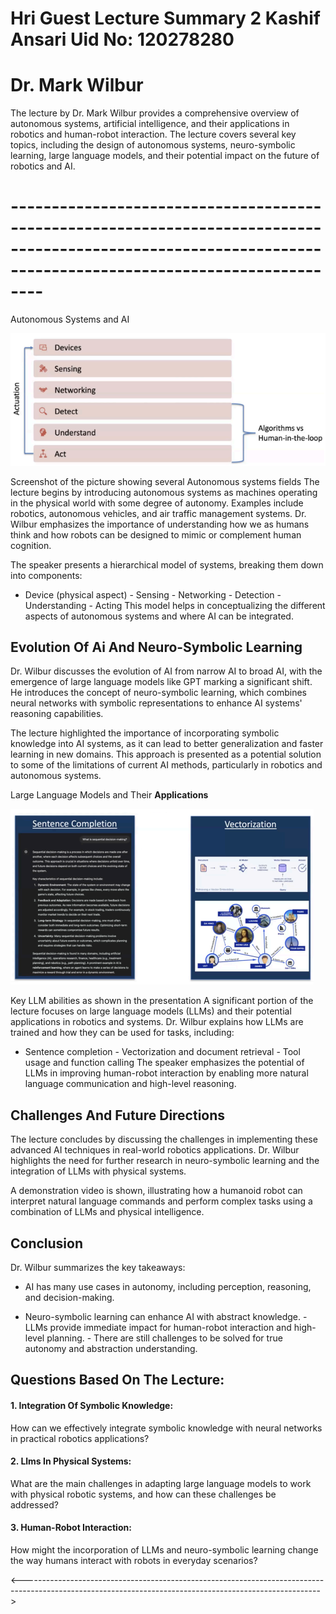 # Hri Guest Lecture Summary 2 Kashif Ansari Uid No: 120278280

# Dr. Mark Wilbur

The lecture by Dr. Mark Wilbur provides a comprehensive overview of autonomous systems, artificial intelligence, and their applications in robotics and human-robot interaction. The lecture covers several key topics, including the design of autonomous systems, neuro-symbolic learning, large language models, and their potential impact on the future of robotics and AI.

# ------------------------------------------------------------------------------------------------------------------------------------------------------------

Autonomous Systems and AI

![0_image_0.png](0_image_0.png)

Screenshot of the picture showing several Autonomous systems fields The lecture begins by introducing autonomous systems as machines operating in the physical world with some degree of autonomy. Examples include robotics, autonomous vehicles, and air traffic management systems. Dr. Wilbur emphasizes the importance of understanding how we as humans think and how robots can be designed to mimic or complement human cognition.

The speaker presents a hierarchical model of  systems, breaking them down into components:
- Device (physical aspect) - Sensing - Networking - Detection - Understanding - Acting This model helps in conceptualizing the different aspects of autonomous systems and where AI can be integrated.

## Evolution Of Ai And Neuro-Symbolic Learning

Dr. Wilbur discusses the evolution of AI from narrow AI to broad AI, with the emergence of large language models like GPT marking a significant shift. He introduces the concept of neuro-symbolic learning, which combines neural networks with symbolic representations to enhance AI systems' reasoning capabilities.

The lecture highlighted the importance of incorporating symbolic knowledge into AI systems, as it can lead to better generalization and faster learning in new domains. This approach is presented as a potential solution to some of the limitations of current AI methods, particularly in robotics and autonomous systems.

Large Language Models and Their **Applications**

![1_image_0.png](1_image_0.png)

Key LLM abilities as shown in the presentation A significant portion of the lecture focuses on large language models (LLMs) and their potential applications in robotics and  systems. Dr. Wilbur explains how LLMs are trained and how they can be used for  tasks, including:
- Sentence completion - Vectorization and document retrieval - Tool usage and function calling The speaker emphasizes the potential of LLMs in improving human-robot interaction by enabling more natural language communication and high-level reasoning.

## Challenges And Future Directions

The lecture concludes by discussing the challenges in implementing these advanced AI techniques in real-world robotics applications. Dr. Wilbur highlights the need for further research in neuro-symbolic learning and the integration of LLMs with physical systems.

A demonstration video is shown, illustrating how a humanoid robot can interpret natural language commands and perform complex tasks using a combination of LLMs and physical intelligence.

## Conclusion

Dr. Wilbur summarizes the key takeaways:
- AI has many use cases in autonomy, including perception, reasoning, and decision-making.

- Neuro-symbolic learning can enhance AI with abstract knowledge. - LLMs provide immediate impact for human-robot interaction and high-level planning. - There are still challenges to be solved for true autonomy and abstraction understanding.

## Questions Based On The Lecture:

#### 1. Integration Of Symbolic Knowledge:

How can we effectively integrate symbolic knowledge with neural networks in practical robotics applications?

#### 2. Llms In Physical Systems:

What are the main challenges in adapting large language models to work with physical robotic systems, and how can these challenges be addressed?

#### 3. Human-Robot Interaction:

How might the incorporation of LLMs and neuro-symbolic learning change the way humans interact with robots in everyday scenarios?

<-------------------------------------------------------------------------------------------------------------------------------------------------------->
